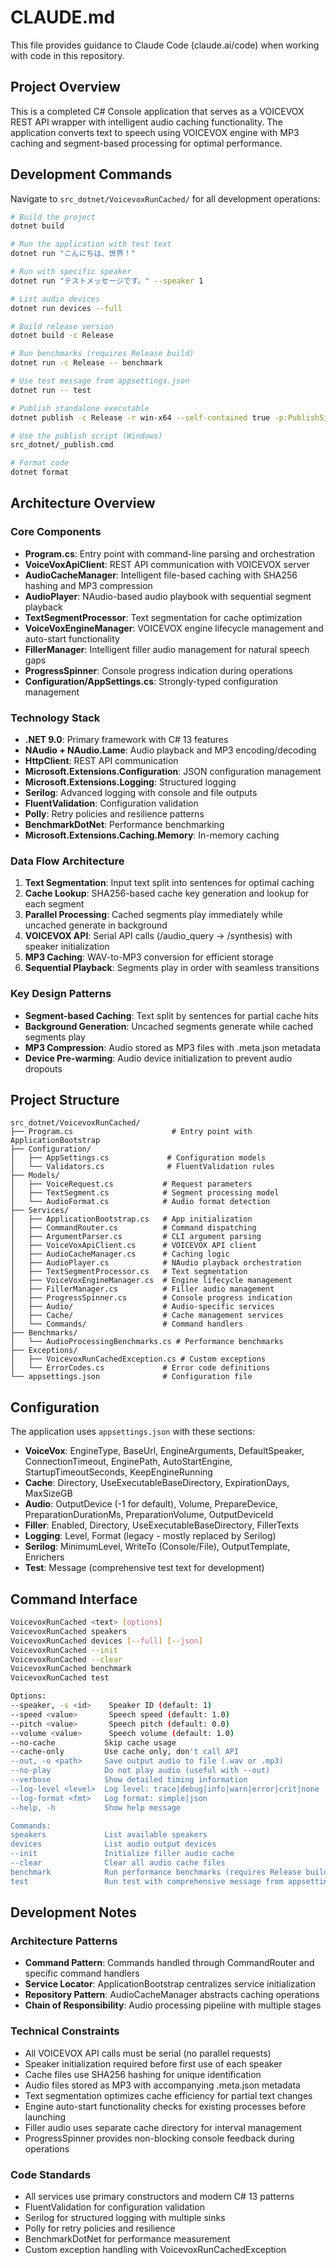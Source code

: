 # CLAUDE.md

This file provides guidance to Claude Code (claude.ai/code) when working with code in this repository.

## Project Overview

This is a completed C# Console application that serves as a VOICEVOX REST API wrapper with intelligent audio caching functionality. The application converts text to speech using VOICEVOX engine with MP3 caching and segment-based processing for optimal performance.

## Development Commands

Navigate to `src_dotnet/VoicevoxRunCached/` for all development operations:

```bash
# Build the project
dotnet build

# Run the application with test text
dotnet run "こんにちは、世界！"

# Run with specific speaker
dotnet run "テストメッセージです。" --speaker 1

# List audio devices
dotnet run devices --full

# Build release version
dotnet build -c Release

# Run benchmarks (requires Release build)
dotnet run -c Release -- benchmark

# Use test message from appsettings.json
dotnet run -- test

# Publish standalone executable
dotnet publish -c Release -r win-x64 --self-contained true -p:PublishSingleFile=true -o ./publish

# Use the publish script (Windows)
src_dotnet/_publish.cmd

# Format code
dotnet format
```

## Architecture Overview

### Core Components
- **Program.cs**: Entry point with command-line parsing and orchestration
- **VoiceVoxApiClient**: REST API communication with VOICEVOX server
- **AudioCacheManager**: Intelligent file-based caching with SHA256 hashing and MP3 compression
- **AudioPlayer**: NAudio-based audio playbook with sequential segment playback
- **TextSegmentProcessor**: Text segmentation for cache optimization
- **VoiceVoxEngineManager**: VOICEVOX engine lifecycle management and auto-start functionality
- **FillerManager**: Intelligent filler audio management for natural speech gaps
- **ProgressSpinner**: Console progress indication during operations
- **Configuration/AppSettings.cs**: Strongly-typed configuration management

### Technology Stack
- **.NET 9.0**: Primary framework with C# 13 features
- **NAudio + NAudio.Lame**: Audio playback and MP3 encoding/decoding
- **HttpClient**: REST API communication
- **Microsoft.Extensions.Configuration**: JSON configuration management
- **Microsoft.Extensions.Logging**: Structured logging
- **Serilog**: Advanced logging with console and file outputs
- **FluentValidation**: Configuration validation
- **Polly**: Retry policies and resilience patterns
- **BenchmarkDotNet**: Performance benchmarking
- **Microsoft.Extensions.Caching.Memory**: In-memory caching

### Data Flow Architecture
1. **Text Segmentation**: Input text split into sentences for optimal caching
2. **Cache Lookup**: SHA256-based cache key generation and lookup for each segment
3. **Parallel Processing**: Cached segments play immediately while uncached generate in background
4. **VOICEVOX API**: Serial API calls (/audio_query → /synthesis) with speaker initialization
5. **MP3 Caching**: WAV-to-MP3 conversion for efficient storage
6. **Sequential Playback**: Segments play in order with seamless transitions

### Key Design Patterns
- **Segment-based Caching**: Text split by sentences for partial cache hits
- **Background Generation**: Uncached segments generate while cached segments play
- **MP3 Compression**: Audio stored as MP3 files with .meta.json metadata
- **Device Pre-warming**: Audio device initialization to prevent audio dropouts

## Project Structure

```
src_dotnet/VoicevoxRunCached/
├── Program.cs                      # Entry point with ApplicationBootstrap
├── Configuration/
│   ├── AppSettings.cs             # Configuration models
│   └── Validators.cs              # FluentValidation rules
├── Models/
│   ├── VoiceRequest.cs           # Request parameters
│   ├── TextSegment.cs            # Segment processing model
│   └── AudioFormat.cs            # Audio format detection
├── Services/
│   ├── ApplicationBootstrap.cs   # App initialization
│   ├── CommandRouter.cs          # Command dispatching
│   ├── ArgumentParser.cs         # CLI argument parsing
│   ├── VoiceVoxApiClient.cs      # VOICEVOX API client
│   ├── AudioCacheManager.cs      # Caching logic
│   ├── AudioPlayer.cs            # NAudio playback orchestration
│   ├── TextSegmentProcessor.cs   # Text segmentation
│   ├── VoiceVoxEngineManager.cs  # Engine lifecycle management
│   ├── FillerManager.cs          # Filler audio management
│   ├── ProgressSpinner.cs        # Console progress indication
│   ├── Audio/                    # Audio-specific services
│   ├── Cache/                    # Cache management services  
│   └── Commands/                 # Command handlers
├── Benchmarks/
│   └── AudioProcessingBenchmarks.cs # Performance benchmarks
├── Exceptions/
│   ├── VoicevoxRunCachedException.cs # Custom exceptions
│   └── ErrorCodes.cs             # Error code definitions
└── appsettings.json              # Configuration file
```

## Configuration

The application uses `appsettings.json` with these sections:
- **VoiceVox**: EngineType, BaseUrl, EngineArguments, DefaultSpeaker, ConnectionTimeout, EnginePath, AutoStartEngine, StartupTimeoutSeconds, KeepEngineRunning
- **Cache**: Directory, UseExecutableBaseDirectory, ExpirationDays, MaxSizeGB
- **Audio**: OutputDevice (-1 for default), Volume, PrepareDevice, PreparationDurationMs, PreparationVolume, OutputDeviceId
- **Filler**: Enabled, Directory, UseExecutableBaseDirectory, FillerTexts
- **Logging**: Level, Format (legacy - mostly replaced by Serilog)
- **Serilog**: MinimumLevel, WriteTo (Console/File), OutputTemplate, Enrichers
- **Test**: Message (comprehensive test text for development)

## Command Interface

```bash
VoicevoxRunCached <text> [options]
VoicevoxRunCached speakers
VoicevoxRunCached devices [--full] [--json]
VoicevoxRunCached --init
VoicevoxRunCached --clear
VoicevoxRunCached benchmark
VoicevoxRunCached test

Options:
--speaker, -s <id>    Speaker ID (default: 1)
--speed <value>       Speech speed (default: 1.0)
--pitch <value>       Speech pitch (default: 0.0)
--volume <value>      Speech volume (default: 1.0)
--no-cache           Skip cache usage
--cache-only         Use cache only, don't call API
--out, -o <path>     Save output audio to file (.wav or .mp3)
--no-play            Do not play audio (useful with --out)
--verbose            Show detailed timing information
--log-level <level>  Log level: trace|debug|info|warn|error|crit|none
--log-format <fmt>   Log format: simple|json
--help, -h           Show help message

Commands:
speakers             List available speakers
devices              List audio output devices
--init               Initialize filler audio cache
--clear              Clear all audio cache files
benchmark            Run performance benchmarks (requires Release build)
test                 Run test with comprehensive message from appsettings.json
```

## Development Notes

### Architecture Patterns
- **Command Pattern**: Commands handled through CommandRouter and specific command handlers
- **Service Locator**: ApplicationBootstrap centralizes service initialization
- **Repository Pattern**: AudioCacheManager abstracts caching operations
- **Chain of Responsibility**: Audio processing pipeline with multiple stages

### Technical Constraints
- All VOICEVOX API calls must be serial (no parallel requests)
- Speaker initialization required before first use of each speaker
- Cache files use SHA256 hashing for unique identification
- Audio files stored as MP3 with accompanying .meta.json metadata
- Text segmentation optimizes cache efficiency for partial text changes
- Engine auto-start functionality checks for existing processes before launching
- Filler audio uses separate cache directory for interval management
- ProgressSpinner provides non-blocking console feedback during operations

### Code Standards
- All services use primary constructors and modern C# 13 patterns
- FluentValidation for configuration validation
- Serilog for structured logging with multiple sinks
- Polly for retry policies and resilience
- BenchmarkDotNet for performance measurement
- Custom exception handling with VoicevoxRunCachedException

